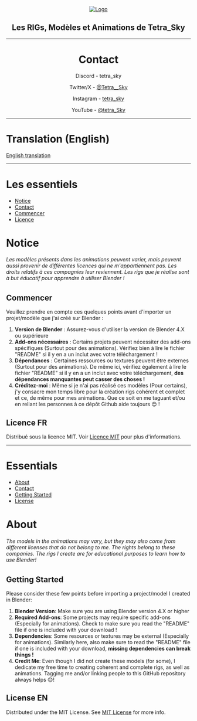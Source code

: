 <div align="center">
  <a href="https://github.com/ShaanCoding/ReadME-Generator">
    <img src="https://repository-images.githubusercontent.com/811078411/11d5a8eb-e761-4160-915d-cd1bb3e43a2f" alt="Logo">
  </a>
  <h2 align="center">Les RIGs, Modèles et Animations de Tetra_Sky</h2>


---

# Contact

Discord - tetra_sky

Twitter/X - [@Tetra__Sky](https://twitter.com/Tetra__Sky)

Instagram - [tetra_sky](https://www.instagram.com/tetra__sky/)

YouTube - [@tetra_Sky](https://www.youtube.com/@tetra_sky)

---

</div>

# Translation (English)

[English translation](#essentials)

---

# Les essentiels

- [Notice](#notice)
- [Contact](#me-contacter)
- [Commencer](#commencer)
- [Licence](#license-fr)

# Notice

###### Les modèles présents dans les animations peuvent varier, mais peuvent aussi provenir de différentes licences qui ne m'appartiennent pas. Les droits relatifs à ces compagnies leur reviennent. Les rigs que je réalise sont à but éducatif pour apprendre à utiliser Blender !

## Commencer

Veuillez prendre en compte ces quelques points avant d'importer un projet/modèle que j'ai créé sur Blender :

1. **Version de Blender** : Assurez-vous d'utiliser la version de Blender 4.X ou supérieure
2. **Add-ons nécessaires** : Certains projets peuvent nécessiter des add-ons spécifiques (Surtout pour des animations). Vérifiez bien à lire le fichier "README" si il y en a un inclut avec votre téléchargement !
3. **Dépendances** : Certaines ressources ou textures peuvent être externes (Surtout pour des animations). De même ici, vérifiez également à lire le fichier "README" si il y en a un inclut avec votre téléchargement, **des dépendances manquantes peut casser des choses !**
4. **Créditez-moi** : Même si je n'ai pas réalisé ces modèles (Pour certains), j'y consacre mon temps libre pour la création rigs cohérent et complet et ce, de même pour mes animations. Que ce soit en me taguant et/ou en reliant les personnes à ce dépôt Github aide toujours 😊 !

## Licence FR

Distribué sous la licence MIT. Voir [Licence MIT](https://opensource.org/licenses/MIT) pour plus d'informations.

---

# Essentials

- [About](#about)
- [Contact](#contact-me)
- [Getting Started](#getting-started)
- [License](#license-Een)

# About

###### The models in the animations may vary, but they may also come from different licenses that do not belong to me. The rights belong to these companies. The rigs I create are for educational purposes to learn how to use Blender!

## Getting Started

Please consider these few points before importing a project/model I created in Blender:

1. **Blender Version**: Make sure you are using Blender version 4.X or higher
2. **Required Add-ons**: Some projects may require specific add-ons (Especially for animations). Check to make sure you read the "README" file if one is included with your download !
3. **Dependencies**: Some resources or textures may be external (Especially for animations). Similarly here, also make sure to read the "README" file if one is included with your download, **missing dependencies can break things !**
4. **Credit Me**: Even though I did not create these models (for some), I dedicate my free time to creating coherent and complete rigs, as well as animations. Tagging me and/or linking people to this GitHub repository always helps 😊!

## License EN

Distributed under the MIT License. See [MIT License](https://opensource.org/licenses/MIT) for more info.
